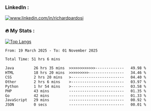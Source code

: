 

<h3>LinkedIn :</h3>
<div id="badges">
  <a href="https://www.linkedin.com/in/richardpardosi/">
    <img src="https://img.shields.io/badge/LinkedIn-blue?style=for-the-badge&logo=linkedin&logoColor=white" alt="www.linkedin.com/in/richardpardosi"/>
  </a>
</div>

### :fire: My Stats :
[![Top Langs](https://github-readme-stats.vercel.app/api/top-langs/?username=RichardPardosi&layout=compact&theme=vision-friendly-dark)](https://github.com/RichardPardosi)



<!--START_SECTION:waka-->

```txt
From: 19 March 2025 - To: 01 November 2025

Total Time: 51 hrs 6 mins

Java         26 hrs 35 mins  >>>>>>>>>>>>-------------   49.98 %
HTML         18 hrs 20 mins  >>>>>>>>>----------------   34.46 %
CSS          2 hrs 20 mins   >------------------------   04.40 %
Other        2 hrs 6 mins    >------------------------   03.97 %
Python       1 hr 54 mins    >------------------------   03.58 %
PHP          43 mins         -------------------------   01.35 %
Go           42 mins         -------------------------   01.33 %
JavaScript   29 mins         -------------------------   00.92 %
JSON         0 secs          -------------------------   00.01 %
```

<!--END_SECTION:waka-->